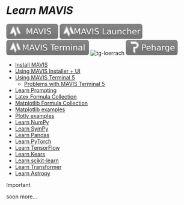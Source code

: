 # _Learn MAVIS_

<div align="left">
   <img alt="mavis" src="https://github.com/Peharge/MAVIS-images/blob/main/mavis-img-main/MAVIS-icon-banner-3.svg">
   <img alt="mavis-launcher" src="https://github.com/Peharge/MAVIS-images/blob/main/mavis-img-main/MAVIS-launcher-icon-banner-3.svg">
   <img alt="mavis-terminal" src="https://github.com/Peharge/MAVIS-images/blob/main/mavis-img-main/MAVIS-terminal-icon-banner-3.svg">
   <img alt="tg-loerrach" src="https://img.shields.io/badge/TG Lörrach-red?style=flat">
   <img alt="peharge" src="https://github.com/Peharge/MAVIS-images/blob/main/mavis-img-main/Peharge-icon-banner-3.svg">
</div>

- [Install MAVIS](https://github.com/Peharge/MAVIS/blob/main/learn-mavis/using-mavis-4-en.md)
- [Using MAVIS Installer + UI](https://github.com/Peharge/MAVIS/blob/main/learn-mavis/using-mavis-4-en.md)
- [Using MAVIS Terminal 5](https://github.com/Peharge/MAVIS/blob/main/learn-mavis/learn-mavis-terminal-5.md)
  - [Problems with MAVIS Terminal 5](https://github.com/Peharge/MAVIS/blob/main/learn-mavis/learn-mavis-terminal-5.md#problems-with-installing-the-mavis-terminal)
- [Learn Prompting](https://github.com/Peharge/MAVIS/blob/main/learn-mavis/prompting.md)
- [Latex Formula Collection](https://github.com/Peharge/MAVIS/blob/main/learn-mavis/Latex-info.md)
- [Matplotlib Formula Collection](https://github.com/Peharge/MAVIS/blob/main/learn-mavis/using-matplotlib.rst)
- [Matplotlib examples](https://matplotlib.org/stable/gallery/index.html)
- [Plotly examples](https://plotly.com/python/plotly-fundamentals/)
- [Learn NumPy](https://numpy.org/devdocs/user/quickstart.html)
- [Learn SymPy](https://docs.sympy.org/latest/tutorials/intro-tutorial/index.html)
- [Learn Pandas](https://pandas.pydata.org/docs/user_guide/index.html)
- [Learn PyTorch](https://pytorch.org/tutorials/)
- [Learn TensorFlow](https://www.tensorflow.org/learn)
- [Learn Kears](https://keras.io/examples/)
- [Learn scikit-learn](https://scikit-learn.org/stable/)
- [Learn Transformer](https://huggingface.co/docs/hub/transformers)
- [Learn Astropy](https://learn.astropy.org/)

> [!IMPORTANT]
> soon more...
